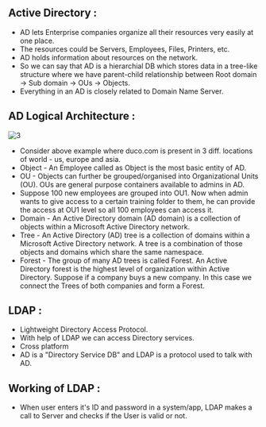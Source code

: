 ## Active Directory :

- AD lets Enterprise companies organize all their resources very easily at one place.
- The resources could be Servers, Employees, Files, Printers, etc.
- AD holds information about resources on the network.
- So we can say that AD is a hierarchial DB which stores data in a tree-like structure where we have parent-child relationship between Root domain -> Sub domain -> OUs -> Objects.
- Everything in an AD is closely related to Domain Name Server.

## AD Logical Architecture :

![3](https://github.com/NikhilBagwe/yt-notes/assets/67143015/3beeda5f-4bbf-4d09-b2b0-bc54b68b915c)


- Consider above example where duco.com is present in 3 diff. locations of world - us, europe and asia.
- Object - An Employee called as Object is the most basic entity of AD.
- OU - Objects can further be grouped/organised into Organizational Units (OU). OUs are general purpose containers available to admins in AD.
- Suppose 100 new employees are grouped into OU1. Now when admin wants to give access to a certain training folder to them, he can provide the access at OU1 level so all 100 employees can access it.
- Domain - An Active Directory domain (AD domain) is a collection of objects within a Microsoft Active Directory network.
- Tree - An Active Directory (AD) tree is a collection of domains within a Microsoft Active Directory network.  A tree is a combination of those objects and domains which share the same namespace.
- Forest - The group of many AD trees is called Forest. An Active Directory forest is the highest level of organization within Active Directory. Suppose if a company buys a new company. In this case we connect the Trees of both companies and form a Forest.

## LDAP : 

- Lightweight Directory Access Protocol.
- With help of LDAP we can access Directory services.
- Cross platform
- AD is a "Directory Service DB" and LDAP is a protocol used to talk with AD.

## Working of LDAP :

- When user enters it's ID and password in a system/app, LDAP makes a call to Server and checks if the User is valid or not.











